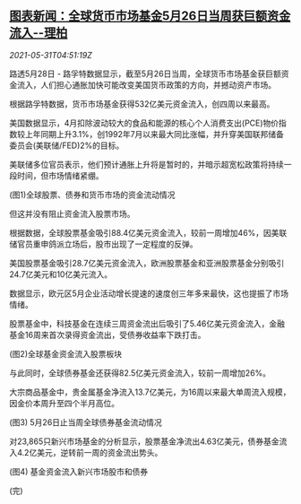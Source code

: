 <!--1622437263000-->
[图表新闻：全球货币市场基金5月26日当周获巨额资金流入--理柏](https://cn.reuters.com/article/graphics-money-market-funds-0528-fri-idCNKCS2DC09W)
------

<div><i>2021-05-31T04:51:19Z</i></div><p>路透5月28日 - 路孚特数据显示，截至5月26日当周，全球货币市场基金获巨额资金流入，人们担心通胀加快可能改变美国货币政策的方向，并撼动资产市场。</p><p>根据路孚特数据，货币市场基金获得532亿美元资金流入，创四周以来最高。</p><p>美国数据显示，4月扣除波动较大的食品和能源的核心个人消费支出(PCE)物价指数较上年同期上升3.1%，创1992年7月以来最大同比涨幅，并升穿美国联邦储备委员会(美联储/FED)2%的目标。</p><p>美联储多位官员表示，他们预计通胀上升将是暂时的，并暗示超宽松政策将持续一段时间，但市场情绪紧绷。</p><p>(图1)全球股票、债券和货币市场的资金流动情况</p><p>但这并没有阻止资金流入股票市场。</p><p>根据数据，全球股票基金吸引88.4亿美元资金流入，较前一周增加46%，因美联储官员重申鸽派立场后，股市出现了一定程度的反弹。</p><p>美国股票基金吸引28.7亿美元资金流入，欧洲股票基金和亚洲股票基金分别吸引24.7亿美元和10亿美元流入。</p><p>数据显示，欧元区5月企业活动增长提速的速度创三年多来最快，这也提振了市场情绪。</p><p>股票基金中，科技基金在连续三周资金流出后吸引了5.46亿美元资金流入，金融基金16周来首次录得资金流出，受债券收益率下跌打击。</p><p>(图2)全球基金资金流入股票板块</p><p>与此同时，全球债券基金还获得82.5亿美元资金流入，较前一周增加26%。</p><p>大宗商品基金中，贵金属基金净流入13.7亿美元，为16周以来最大单周流入规模，因金价本周升至四个半月高位。</p><p>(图3) 5月26日止当周全球债券基金流动情况</p><p>对23,865只新兴市场基金的分析显示，股票基金净流出4.63亿美元，债券基金流入4.2亿美元，逆转前一周的资金流出势头。</p><p>(图4) 基金资金流入新兴市场股市和债券</p><p>(完)</p>
